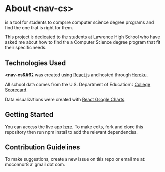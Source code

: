 # About &#60;nav-cs&#62;

[**<nav-cs>**](https://nav-cs.herokuapp.com/) is a tool for students to compare computer science degree programs and find the one that is right for them.

This project is dedicated to the students at Lawrence High School who have asked me about how to find the a Computer Science degree program that fit their specific needs.

## Technologies Used

**&#60;nav-cs&#62** was created using [React.js](https://reactjs.org/) and hosted through [Heroku](https://www.heroku.com/).

All school data comes from the U.S. Department of Education's [College Scorecard](https://collegescorecard.ed.gov/).

Data visualizations were created with [React Google Charts](https://react-google-charts.com/).

## Getting Started

You can access the live app [here](https://nav-cs.herokuapp.com/). To make edits, fork and clone this repository then run npm install to add the relevant dependencies.

## Contribution Guidelines

To make suggestions, create a new issue on this repo or email me at: moconnor8 at gmail dot com.
